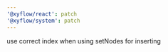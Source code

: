 ```yaml
---
'@xyflow/react': patch
'@xyflow/system': patch
---
```


use correct index when using setNodes for inserting
